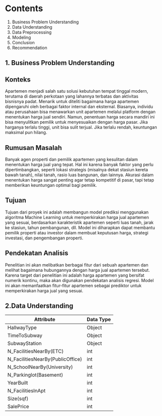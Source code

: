 # **Contents**

1. Business Problem Understanding
2. Data Understanding
3. Data Preprocessing
4. Modeling
5. Conclusion
6. Recommendation

## **1. Business Problem Understanding**

## Konteks

Apartemen menjadi salah satu solusi kebutuhan tempat tinggal modern, terutama di daerah perkotaan yang lahannya terbatas dan aktivitas bisnisnya padat. Menarik untuk diteliti bagaimana harga apartemen dipengaruhi oleh berbagai faktor internal dan eksternal. Biasanya, individu atau perusahaan bisa menawarkan unit apartemen melalui platform dengan menentukan harga jual sendiri. Namun, penentuan harga secara mandiri ini bisa menyulitkan pemilik untuk menyesuaikan dengan harga pasar. Jika harganya terlalu tinggi, unit bisa sulit terjual. Jika terlalu rendah, keuntungan maksimal pun hilang.

## Rumusan Masalah

Banyak agen properti dan pemilik apartemen yang kesulitan dalam menentukan harga jual yang tepat. Hal ini karena banyak faktor yang perlu dipertimbangkan, seperti lokasi strategis (misalnya dekat stasiun kereta bawah tanah), nilai tanah, rasio luas bangunan, dan lainnya. Akurasi dalam menentukan harga sangat penting agar tetap kompetitif di pasar, tapi tetap memberikan keuntungan optimal bagi pemilik.

## Tujuan

Tujuan dari proyek ini adalah membangun model prediksi menggunakan algoritma Machine Learning untuk memperkirakan harga jual apartemen yang sesuai, berdasarkan karakteristik apartemen seperti luas tanah, jarak ke stasiun, tahun pembangunan, dll.
Model ini diharapkan dapat membantu pemilik properti atau investor dalam membuat keputusan harga, strategi investasi, dan pengembangan properti.

## Pendekatan Analisis

Penelitian ini akan melibatkan berbagai fitur dari sebuah apartemen dan melihat bagaimana hubungannya dengan harga jual apartemen tersebut. Karena target dari penelitian ini adalah harga apartemen yang bersifat numerik kontinu, maka akan digunakan pendekatan analisis regresi. Model ini akan memanfaatkan fitur-fitur apartemen sebagai prediktor untuk memperkirakan harga jual yang sesuai.

## **2.Data Understanding**
| **Attribute** | **Data Type** |
| --- | --- 
| HallwayType | Object 
| TimeToSubway | Object
| SubwayStation | Object
| N_FacilitiesNearBy(ETC) | int
| N_FacilitiesNearBy(PublicOffice) | int
| N_SchoolNearBy(University) | int
| N_Parkinglot(Basement) | int
| YearBuilt | int
| N_FacilitiesInApt | int
| Size(sqf) | int
| SalePrice | int
